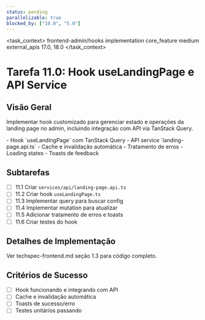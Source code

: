 ```yaml
---
status: pending
parallelizable: true
blocked_by: ["10.0", "5.0"]
---
```


<task_context>
<domain>frontend-admin/hooks</domain>
<type>implementation</type>
<scope>core_feature</scope>
<complexity>medium</complexity>
<dependencies>external_apis</dependencies>
<unblocks>17.0, 18.0</unblocks>
</task_context>

# Tarefa 11.0: Hook useLandingPage e API Service

## Visão Geral

Implementar hook customizado para gerenciar estado e operações da landing page no admin, incluindo integração com API via TanStack Query.

<requirements>
- Hook `useLandingPage` com TanStack Query
- API service `landing-page.api.ts`
- Cache e invalidação automática
- Tratamento de erros
- Loading states
- Toasts de feedback
</requirements>

## Subtarefas

- [ ] 11.1 Criar `services/api/landing-page.api.ts`
- [ ] 11.2 Criar hook `useLandingPage.ts`
- [ ] 11.3 Implementar query para buscar config
- [ ] 11.4 Implementar mutation para atualizar
- [ ] 11.5 Adicionar tratamento de erros e toasts
- [ ] 11.6 Criar testes do hook

## Detalhes de Implementação

Ver techspec-frontend.md seção 1.3 para código completo.

## Critérios de Sucesso

- [ ] Hook funcionando e integrando com API
- [ ] Cache e invalidação automática
- [ ] Toasts de sucesso/erro
- [ ] Testes unitários passando
